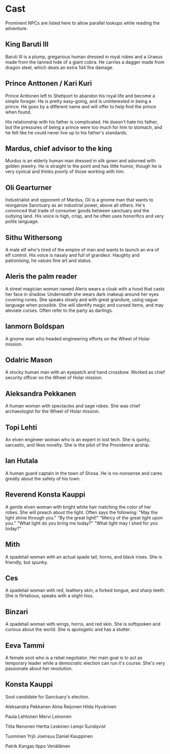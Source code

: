 # Cast
Prominent NPCs are listed here to allow parallel lookups
while reading the adventure.

## King Baruti III
Baruti III is a plump, gregarious human dressed in royal robes and a Uraeus made
from the tanned hide of a giant cobra. He carries a dagger made from dragon
steel, which deals an extra 1d4 fire damage.

## Prince Anttonen / Kari Kuri
Prince Anttonen left to Shehport to abandon his royal life and become a
simple forager. He is pretty easy-going, and is uninterested in being a prince.
He goes by a different name and will offer to help find the prince when found.

His relationship with his father is complicated. He doesn't hate his father,
but the pressures of being a prince were too much for him to stomach, and
he felt like he could never live up to his father's standards.

## Mardus, chief advisor to the king
Murdus is an elderly human man dressed in silk gown and adorned with golden
jewelry. He is straight to the point and has little humor, though he is very
cynical and thinks poorly of those working with him.

## Oli Gearturner
Industrialist and opponent of Mardus, Oli is a gnome man that wants to
reorganize Sanctuary as an industrial power, above all others. He's convinced
that trade of consumer goods between sanctuary and the outlying land.
His voice is high, crisp, and he often uses honorifics and very polite
language.

## Sithu Withersong
A male elf who's tired of the empire of man and wants to launch an era of elf
control. His voice is nasaly and full of grandeur. Haughty and patronising, 
he values fine art and status. 

## Aleris the palm reader
A street magician woman named Aleris wears a cloak with a hood that casts her
face in shadow. Underneath she wears dark makeup around her eyes covering runes.
She speaks slowly and with great grandure, using vague language when possible.
She will identify magic and cursed items, and may aleviate curses.
Often refer to the party as darlings.

## Ianmorn Boldspan
A gnome man who headed engineering efforts on the Wheel of Holar
mission.

## Odalric Mason
A stocky human man with an eyepatch and hand crossbow.
Worked as chief security officer on the Wheel of Holar
mission.

## Aleksandra Pekkanen
A human woman with spectacles and sage robes. She was chief
archaeologist for the Wheel of Holar mission.

## Topi Lehti
An elven engineer woman who is an expert in lost tech. She is quirky, sarcastic,
and likes novelty. She is the pilot of the Providence airship.

## Ian Hutala
A human guard captain in the town of Shosa. He is no-nonsense and cares greatly
about the safety of his town.

## Reverend Konsta Kauppi
A gentle elven woman with bright white hair matching the color of her robes.
She will preach about the light. Often says the following:
"May the light shine through you."
"By the great light!"
"Mercy of the great light upon you."
"What light do you bring me today?"
"What light may I shed for you today?"

## Mith
A spadetail woman with an actual spade tail, horns, and black irises. She is
friendly, but spunky.

## Ces
A spadetail woman with red, leathery skin, a forked tongue, and sharp teeth.
She is flirtatious, speaks with a slight hiss.

## Binzari
A spadetail woman with wings, horns, and red skin. She is softspoken and curious
about the world. She is apologetic and has a stutter.

## Eeva Tammi
A female soot who is a rebel negotiator. Her main goal is to act as temporary
leader while a democratic election can run it's course. She's very passionate
about her revolution.

## Konsta Kauppi
Soot candidate for Sanctuary's election.

Aleksandra Pekkanen
Alma Reijonen
Hilda Hyvärinen

Paula Lehtonen
Mervi Leinonen
 
Titta Nenonen
Hertta Leskinen
Lempi Sundqvist

 Tuominen
Yrjö Joensuu
Daniel Kauppinen
 
Patrik Kangas
Ilppo Venäläinen
